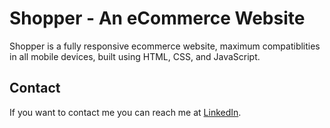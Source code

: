 # Shopper - An eCommerce Website

Shopper is a fully responsive ecommerce website, maximum compatiblities in all mobile devices, built using HTML, CSS, and JavaScript.

## Contact

If you want to contact me you can reach me at [LinkedIn](www.linkedin.com/in/mehul-pandita).

